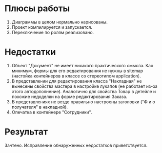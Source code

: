 # Плюсы работы
1. Диаграммы в целом нормально нарисованы.
2. Проект компилируется и запускается.
3. Переключение по ролям реализовано.

# Недостатки
1. Объект "Документ" не имеет никакого практического смысла. Как минимум, формы для его редактирования не нужны в sitemap (настойка контейнеров в классе со стереотипом application).
2. В представлении для редактирования класса "Накладная" не вынесены свойства мастера в настройке лукапов (не работает из-за этого автодополнение). Аналогично для свойства Товар в детейле и похожие недоделки на форме редактирования Заказа.
3. В представлениях не везде правильно настроены заголовки ("Ф и о получателя" в накладной).
4. Опечатка в контейнере "Сотрудники".

# Результат
Зачтено. Исправление обнаруженных недостатков приветствуется.
